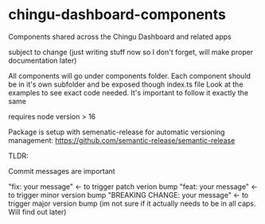 # chingu-dashboard-components

Components shared across the Chingu Dashboard and related apps

subject to change (just writing stuff now so I don't forget, will make proper documentation later)

All components will go under components folder. Each component should be in it's own subfolder and be exposed though index.ts file
Look at the examples to see exact code needed. It's important to follow it exactly the same

requires node version > 16

Package is setup with semenatic-release for automatic versioning management: https://github.com/semantic-release/semantic-release

TLDR:

Commit messages are important

"fix: your message" <- to trigger patch verion bump
"feat: your message" <- to trigger minor version bump
"BREAKING CHANGE: your message" <- to trigger major version bump (im not sure if it actually needs to be in all caps. Will find out later)
